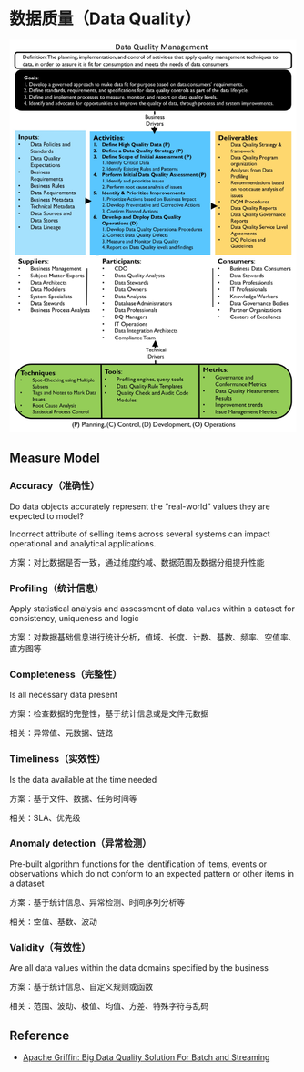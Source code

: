 # 数据质量（Data Quality）

![Data Quality Management](assets/images/data-quality/data-quality-management.jpg)

## Measure Model

### Accuracy（准确性）

Do data objects accurately represent the “real-world” values they are expected to model?

Incorrect attribute of selling items across several systems can impact operational and analytical applications. 

方案：对比数据是否一致，通过维度约减、数据范围及数据分组提升性能

### Profiling（统计信息）

Apply statistical analysis and assessment of data values within a dataset for consistency, uniqueness and logic

方案：对数据基础信息进行统计分析，值域、长度、计数、基数、频率、空值率、直方图等

### Completeness（完整性）

Is all necessary data present

方案：检查数据的完整性，基于统计信息或是文件元数据

相关：异常值、元数据、链路

### Timeliness（实效性）

Is the data available at the time needed

方案：基于文件、数据、任务时间等

相关：SLA、优先级

### Anomaly detection（异常检测）

Pre-built algorithm functions for the identification of items, events or observations which do not conform to an expected pattern or other items in a dataset

方案：基于统计信息、异常检测、时间序列分析等

相关：空值、基数、波动

### Validity（有效性）

Are all data values within the data domains specified by the business

方案：基于统计信息、自定义规则或函数

相关：范围、波动、极值、均值、方差、特殊字符与乱码


## Reference

- [Apache Griffin: Big Data Quality Solution For Batch and Streaming](http://griffin.apache.org)